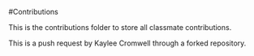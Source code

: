 #Contributions

This is the contributions folder to store all classmate contributions.


This is a push request by Kaylee Cromwell through a forked repository.
